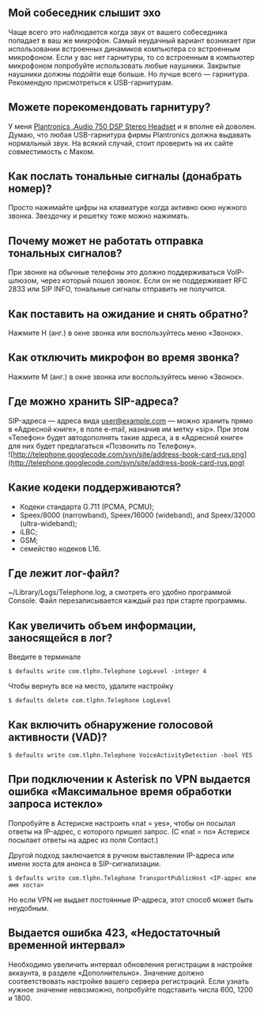 

## Мой собеседник слышит эхо ##
Чаще всего это наблюдается когда звук от вашего собеседника попадает в ваш же микрофон. Самый неудачный вариант возникает при использовании встроенных динамиков компьютера со встроенным микрофоном. Если у вас нет гарнитуры, то со встроенным в компьютер микрофоном попробуйте использовать любые наушники. Закрытые наушники должны подойти еще больше. Но лучше всего — гарнитура. Рекомендую присмотреться к USB-гарнитурам.

## Можете порекомендовать гарнитуру? ##
У меня [Plantronics .Audio 750 DSP Stereo Headset](http://www.plantronics.com/north_america/en_US/products/computer/multi-use-headsets/audio-750-dsp) и я вполне ей доволен. Думаю, что любая USB-гарнитура фирмы Plantronics должна выдавать нормальный звук. На всякий случай, стоит проверить на их сайте совместимость с Маком.

## Как послать тональные сигналы (донабрать номер)? ##
Просто нажимайте цифры на клавиатуре когда активно окно нужного звонка. Звездочку и решетку тоже можно нажимать.

## Почему может не работать отправка тональных сигналов? ##
При звонке на обычные телефоны это должно поддерживаться VoIP-шлюзом, через который пошел звонок. Если он не поддерживает RFC 2833 или SIP INFO, тональные сигналы отправить не получится.

## Как поставить на ожидание и снять обратно? ##
Нажмите H (анг.) в окне звонка или воспользуйтесь меню «Звонок».

## Как отключить микрофон во время звонка? ##
Нажмите M (анг.) в окне звонка или воспользуйтесь меню «Звонок».

## Где можно хранить SIP-адреса? ##
SIP-адреса — адреса вида user@example.com — можно хранить прямо в «Адресной книге», в поле e-mail, назначив им метку «sip». При этом «Телефон» будет автодополнять такие адреса, а в «Адресной книге» для них будет предлагаться «Позвонить по Телефону».<br />
![http://telephone.googlecode.com/svn/site/address-book-card-rus.png](http://telephone.googlecode.com/svn/site/address-book-card-rus.png)

## Какие кодеки поддерживаются? ##
  * Кодеки стандарта G.711 (PCMA, PCMU);
  * Speex/8000 (narrowband), Speex/16000 (wideband), and Speex/32000 (ultra-wideband);
  * iLBC;
  * GSM;
  * семейство кодеков L16.

## Где лежит лог-файл? ##
~/Library/Logs/Telephone.log, а смотреть его удобно программой Console. Файл перезаписывается каждый раз при старте программы.

## Как увеличить объем информации, заносящейся в лог? ##
Введите в терминале
```
$ defaults write com.tlphn.Telephone LogLevel -integer 4
```
Чтобы вернуть все на место, удалите настройку
```
$ defaults delete com.tlphn.Telephone LogLevel
```

## Как включить обнаружение голосовой активности (VAD)? ##
```
$ defaults write com.tlphn.Telephone VoiceActivityDetection -bool YES
```

## При подключении к Asterisk по VPN выдается ошибка «Максимальное время обработки запроса истекло» ##
Попробуйте в Астериске настроить «nat = yes», чтобы он посылал ответы на IP-адрес, с которого пришел запрос. (С «nat = no» Астериск посылает ответы на адрес из поля Contact.)

Другой подход заключается в ручном выставлении IP-адреса или имени хоста для анонса в SIP-сигнализации.
```
$ defaults write com.tlphn.Telephone TransportPublicHost <IP-адрес или имя хоста>
```
Но если VPN не выдает постоянные IP-адреса, этот способ может быть неудобным.

## Выдается ошибка 423, «Недостаточный временной интервал» ##
Необходимо увеличить интервал обновления регистрации в настройке аккаунта, в разделе «Дополнительно». Значение должно соответствовать настройке вашего сервера регистраций. Если узнать нужное значение невозможно, попробуйте подставить числа 600, 1200 и 1800.